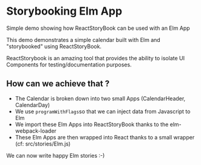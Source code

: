 # Storybooking Elm App
Simple demo showing how ReactStoryBook can be used with an Elm App


This demo demonstrates a simple calendar built with Elm and "storybooked" using ReactStoryBook. 

ReactStorybook is an amazing tool that provides the ability to isolate UI Components for testing/documentation purposes. 

## How can we achieve that ? 

- The Calendar is broken down into two small Apps (CalendarHeader, CalendarDay)
- We use `programWithFlags`so that we can inject data from Javascript to Elm
- We import these Elm Apps into ReactStoryBook thanks to the elm-webpack-loader
- These Elm Apps are then wrapped into React thanks to a small wrapper (cf:  src/stories/Elm.js)

We can now write happy Elm stories :-)
